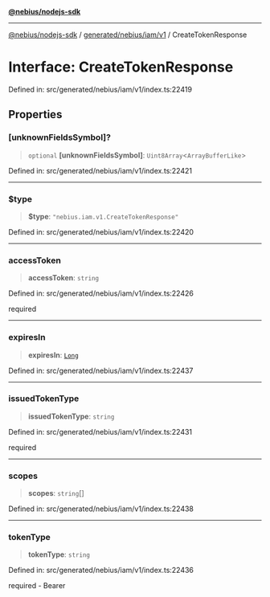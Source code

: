 [**@nebius/nodejs-sdk**](../../../../../README.md)

***

[@nebius/nodejs-sdk](../../../../../README.md) / [generated/nebius/iam/v1](../README.md) / CreateTokenResponse

# Interface: CreateTokenResponse

Defined in: src/generated/nebius/iam/v1/index.ts:22419

## Properties

### \[unknownFieldsSymbol\]?

> `optional` **\[unknownFieldsSymbol\]**: `Uint8Array`\<`ArrayBufferLike`\>

Defined in: src/generated/nebius/iam/v1/index.ts:22421

***

### $type

> **$type**: `"nebius.iam.v1.CreateTokenResponse"`

Defined in: src/generated/nebius/iam/v1/index.ts:22420

***

### accessToken

> **accessToken**: `string`

Defined in: src/generated/nebius/iam/v1/index.ts:22426

required

***

### expiresIn

> **expiresIn**: [`Long`](../../../../../runtime/protos/core/classes/Long.md)

Defined in: src/generated/nebius/iam/v1/index.ts:22437

***

### issuedTokenType

> **issuedTokenType**: `string`

Defined in: src/generated/nebius/iam/v1/index.ts:22431

required

***

### scopes

> **scopes**: `string`[]

Defined in: src/generated/nebius/iam/v1/index.ts:22438

***

### tokenType

> **tokenType**: `string`

Defined in: src/generated/nebius/iam/v1/index.ts:22436

required - Bearer
